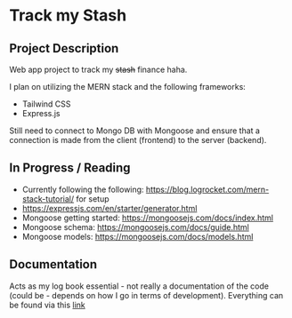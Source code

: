 # Track my Stash
## Project Description
Web app project to track my ~~stash~~ finance haha.

I plan on utilizing the MERN stack and the following frameworks:
* Tailwind CSS <br>
* Express.js

Still need to connect to Mongo DB with Mongoose and ensure that a connection is made from the client (frontend) to the server (backend).

## In Progress / Reading
* Currently following the following: https://blog.logrocket.com/mern-stack-tutorial/ for setup 
* https://expressjs.com/en/starter/generator.html
* Mongoose getting started: https://mongoosejs.com/docs/index.html
* Mongoose schema: https://mongoosejs.com/docs/guide.html
* Mongoose models: https://mongoosejs.com/docs/models.html

## Documentation
Acts as my log book essential - not really a documentation of the code (could be - depends on how I go in terms of development). Everything can be found via this [link](../../wiki)
